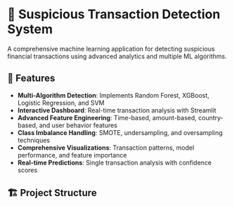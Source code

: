 # 🚨 Suspicious Transaction Detection System

A comprehensive machine learning application for detecting suspicious financial transactions using advanced analytics and multiple ML algorithms.

## 🎯 Features

- **Multi-Algorithm Detection**: Implements Random Forest, XGBoost, Logistic Regression, and SVM
- **Interactive Dashboard**: Real-time transaction analysis with Streamlit
- **Advanced Feature Engineering**: Time-based, amount-based, country-based, and user behavior features
- **Class Imbalance Handling**: SMOTE, undersampling, and oversampling techniques
- **Comprehensive Visualizations**: Transaction patterns, model performance, and feature importance
- **Real-time Predictions**: Single transaction analysis with confidence scores

## 🏗️ Project Structure
